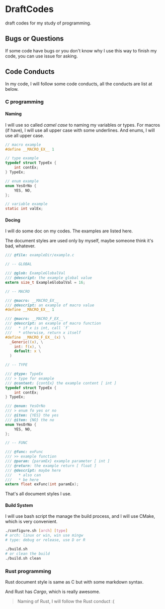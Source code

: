 # DraftCodes

draft codes for my study of programming.

## Bugs or Questions

If some code have bugs or you don't know why I use this way to finish my code,
you can use issue for asking.

## Code Conducts

In my code, I will follow some code conducts,
all the conducts are list at below.

### C programming

#### Naming

I will use so called _camel case_ to naming my variables or types.
For macros (if have), I will use all upper case with some underlines.
And enums, I will use all upper case.

```c
// macro example
#define __MACRO_EX__ 1

// type example
typedef struct TypeEx {
    int contEx;
} TypeEx;

// enum example
enum YesOrNo {
    YES, NO,
};

// variable example
static int valEx;
```

#### Docing

I will do some doc on my codes. The examples are listed here.

The document styles are used only by myself,
maybe someone think it's bad, whatever.

```c
/// @file: exampleDir/example.c

// -- GLOBAL

/// @glob: ExampleGlobalVal
/// @descript: the example global value
extern size_t ExampleGlobalVal = 16;

// -- MACRO

/// @macro: __MACRO_EX__
/// @descript: an example of macro value
#define __MACRO_EX__ 1

/// @macro: __MACRO_F_EX__
/// @descript: an example of macro function
///   * if x is int, call `f`
///   * otherwise, return x itself
#define __MACRO_F_EX__(x) \
  _Generic((x), \
    int: f(x), \
    default: x \
  )

// -- TYPE

/// @type: TypeEx
/// > type for example
/// @content: {contEx} the example content [ int ]
typedef struct TypeEx {
    int contEx;
} TypeEx;

/// @enum: YesOrNo
/// > enum fo yes or no
/// @item: {YES} the yes
/// @item: {NO} the no
enum YesOrNo {
    YES, NO,
};

// -- FUNC

/// @func: exFunc
/// >> example function
/// @param: {paramEx} example parameter [ int ]
/// @return: the example return [ float ]
/// @descript: maybe here
///   * also can
///   * be here
extern float exFunc(int paramEx);
```

That's all document styles I use.

#### Build System

I will use bash script the manage the build process,
and I will use CMake, which is very convenient.

```bash
./configure.sh [arch] [type]
# arch: linux or win, win use mingw
# type: debug or release, use D or R

./build.sh
# or clean the build
./build.sh clean
```

### Rust programming

Rust document style is same as C but with some markdown syntax.

And Rust has _Cargo_, which is really awesome.

> Naming of Rust, I will follow the Rust conduct :(

